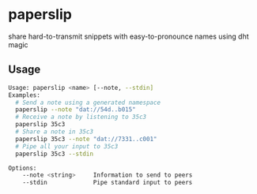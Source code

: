 # paperslip
share hard-to-transmit snippets with easy-to-pronounce names using dht magic

## Usage
```sh
Usage: paperslip <name> [--note, --stdin]
Examples:
  # Send a note using a generated namespace
  paperslip --note "dat://54d..b015"
  # Receive a note by listening to 35c3
  paperslip 35c3
  # Share a note in 35c3
  paperslip 35c3 --note "dat://7331..c001"
  # Pipe all your input to 35c3
  paperslip 35c3 --stdin

Options:
    --note <string>     Information to send to peers
    --stdin             Pipe standard input to peers
```
